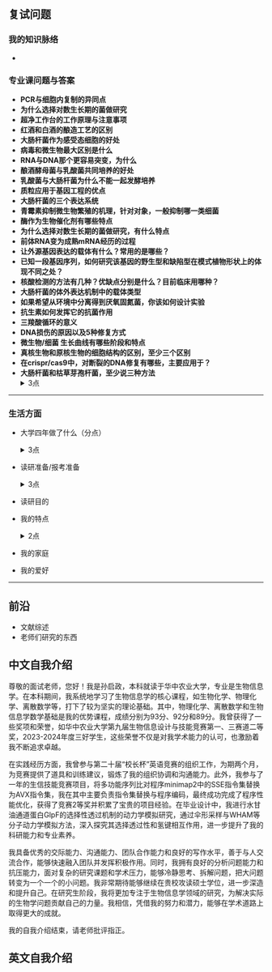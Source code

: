 ## 复试问题
### 我的知识脉络
+ 

### 专业课问题与答案
+  **PCR与细胞内复制的异同点**
+ **为什么选择对数生长期的菌做研究**
+ **超净工作台的工作原理与注意事项**
+ **红酒和白酒的酿造工艺的区别**
+ **大肠杆菌作为感受态细胞的好处**
+ **病毒和微生物最大区别是什么**
+ **RNA与DNA那个更容易突变，为什么**
+ **酿酒酵母菌与乳酸菌共同培养的好处**
+ **乳酸菌与大肠杆菌为什么不能一起发酵培养**
+ **质粒应用于基因工程的优点**
+ **大肠杆菌的三个表达系统**
+ **青霉素抑制微生物繁殖的机理，针对对象，一般抑制哪一类细菌**
+ **酶作为生物催化剂有哪些特点**
+ **为什么选择对数生长期的菌做研究，有什么特点**
+ **前体RNA变为成熟mRNA经历的过程**
+ **让外源基因表达的载体有什么？常用的是哪些？**
+ **已知一段基因序列，如何研究该基因的野生型和缺陷型在模式植物形状上的体现不同之处？**
+ **核酸检测的方法有几种？优缺点分别是什么？目前临床用哪种？**
+ **大肠杆菌的体外表达机制中的载体类型**
+ **如果希望从环境中分离得到厌氧固氮菌，你该如何设计实验**
+ **抗生素如何发挥它的抗菌作用**
+ **三羧酸循环的意义**
+ **DNA损伤的原因以及5种修复方式**
+ **微生物/细菌 生长曲线有哪些阶段和特点**
+ **真核生物和原核生物的细胞结构的区别，至少三个区别**
+ **在crispr/cas9中，对断裂的DNA修复有哪些，主要应用于？**
+ **大肠杆菌和枯草芽孢杆菌，至少说三种方法** 
    <details>
  <summary>3点</summary>
    <ul>
    <li>枯草是革兰氏阳性菌，染色后为紫色，大肠杆菌是革兰氏阴性菌，染色后为红色。</li>
    <li>枯草芽孢杆菌能产生芽孢，大肠杆菌不能产生芽孢，镜检检查；枯草芽孢杆菌会形成芽孢，且菌体较大；而大肠杆菌不能形成芽孢，菌体很小。</li>
    <li>枯草芽孢杆菌是好氧菌，需要氧气才能生长，大肠杆菌是兼性厌氧菌，可以在无氧条件下生长。</li>
    </ul> 
    </details> 

 ****


### 生活方面

+ 大学四年做了什么（分点）
    <details>
  <summary>3点</summary>
    <ul>
    <li>首先我在本科期间完成了生物信息学的核心课程，并取得不错的成绩，在竞赛上取得了生物信息竞赛二等奖。</li>
    <li>不足的是，我在考研时，时间安排不是很合理，导致英语成绩不是很理想，我深刻体验到本科导师对我说的一句话，就是要做好信息减法，就是每天能接触的信息是有限的，要把时间留给更有用的信息，减少接受不重要的信息。</li>
    <li>虽然我和其他同学有一定差距，但我在研究生阶段会合理安排好时间，做好信息减法，做一个合格的研究生。</li>
    </ul> 
    </details> 

+ 读研准备/报考准备
    <details>
  <summary>3点</summary>
    <ul>
    <li>专业方面，阅读专业前沿的论文：植物基因组学与生物信息学，分子营养与代谢调控，微生物与酶工程，甘蔗功能基因与抗逆育种，了解到生物学的前沿热点。</li>
    <li>经验方面，联系师兄师姐，总结他们的经验</li>
    <li>心理上，在积极备考的同时，劳逸结合，锻炼身体，保持良好心情。</li>
    </ul> 
    </details> 

+ 读研目的

+ 我的特点
    <details>
  <summary>2点</summary>
    <ul>
    <li>逻辑性比较强，如在minimap2比对程序优化中，我组织3位同学把问题拆分为若干个点，先阅读minimap2的相关论文，了解了minimap2的程序原理，然后在github上下载了minimap2的源码，之后我们为了优化程序使用perf软件分析程序热点，最后是指令集替换，成功完成了这个竞赛项目。</li>
    <li>能快速学习新事物，如在github并上传自己的python练习文件。</li>
    <li></li>
    </ul> 
    </details> 
+ 我的家庭
+ 我的爱好


*** 
## 前沿
+ 文献综述
+ 老师们研究的东西

## 中文自我介绍

尊敬的面试老师，您好！我是孙启政，本科就读于华中农业大学，专业是生物信息学。在本科期间，我系统地学习了生物信息学的核心课程，如生物化学、物理化学、离散数学等，打下了较为坚实的理论基础。其中，物理化学、离散数学和生物信息学数学基础是我的优势课程，成绩分别为93分、92分和89分。我曾获得了一些奖项和荣誉，如华中农业大学第九届生物信息设计与技能竞赛第一、三赛道二等奖，2023-2024年度三好学生，这些荣誉不仅是对我学术能力的认可，也激励着我不断追求卓越。

在实践经历方面，我曾参与第二十届“校长杯”英语竞赛的组织工作，为期两个月，为竞赛提供了道具和训练建议，锻炼了我的组织协调和沟通能力。此外，我参与了一年的生信技能竞赛项目，将多功能序列比对程序minimap2中的SSE指令集替换为AVX指令集，我在其中主要负责指令集替换与程序编码，最终成功完成了程序性能优化，获得了竞赛2等奖并积累了宝贵的项目经验。在毕业设计中，我进行水甘油通道蛋白GlpF的选择性透过机制的动力学模拟研究，通过伞形采样与WHAM等分子动力学模拟方法，深入探究其选择透过性和氢键相互作用，进一步提升了我的科研能力和专业素养。

我具备优秀的交际能力、沟通能力、团队合作能力和良好的写作水平，善于与人交流合作，能够快速融入团队并发挥积极作用。同时，我拥有良好的分析问题能力和抗压能力，面对复杂的研究课题和学术压力，能够冷静思考、拆解问题，把大问题转变为一个一个的小问题。我非常期待能够继续在贵校攻读硕士学位，进一步深造和提升自己。在研究生阶段，我将更加专注于生物信息学领域的研究，为解决实际的生物学问题贡献自己的力量。我相信，凭借我的努力和潜力，能够在学术道路上取得更大的成就。

我的自我介绍结束，请老师批评指正。
## 英文自我介绍